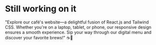 # Still working on it 

"Explore our café's website—a delightful fusion of React.js and Tailwind CSS. Whether you're on a laptop, tablet, or phone, our responsive design ensures a smooth experience. Sip your way through our digital menu and discover your favorite brews!" ☕🌟


